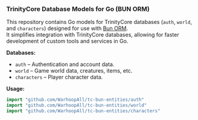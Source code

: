 ### TrinityCore Database Models for Go (BUN ORM)

This repository contains Go models for TrinityCore databases (`auth`, `world`, and `characters`) designed for use with [Bun ORM](https://bun.uptrace.dev).  
It simplifies integration with TrinityCore databases, allowing for faster development of custom tools and services in Go.

**Databases:**
- `auth` – Authentication and account data.
- `world` – Game world data, creatures, items, etc.
- `characters` – Player character data.

**Usage:**
```go
import "github.com/WarhoopAll/tc-bun-entities/auth"
import "github.com/WarhoopAll/tc-bun-entities/world"
import "github.com/WarhoopAll/tc-bun-entities/characters"
